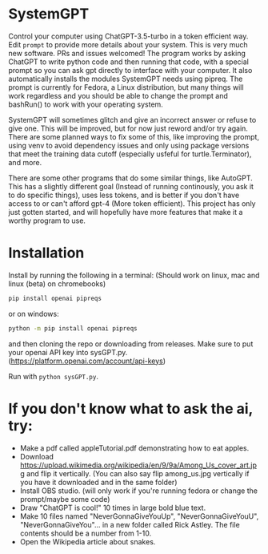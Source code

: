 # SystemGPT
Control your computer using ChatGPT-3.5-turbo in a token efficient way. Edit `prompt` to provide more details about your system. This is very much new software. PRs and issues welcomed!
The program works by asking ChatGPT to write python code and then running that code, with a special prompt so you can ask gpt directly to interface with your computer. It also automatically installs the modules SystemGPT needs using pipreq. The prompt is currently for Fedora, a Linux distribution, but many things will work regardless and you should be able to change the prompt and bashRun() to work with your operating system.

SystemGPT will sometimes glitch and give an incorrect answer or refuse to give one. This will be improved, but for now just reword and/or try again. There are some planned ways to fix some of this, like improving the prompt, using venv to avoid dependency issues and only using package versions that meet the training data cutoff (especially usfeful for turtle.Terminator), and more.

There are some other programs that do some similar things, like AutoGPT. This has a slightly different goal (Instead of running continously, you ask it to do specific things), uses less tokens, and is better if you don't have access to or can't afford gpt-4 (More token efficient). This project has only just gotten started, and will hopefully have more features that make it a worthy program to use.
# Installation
Install by running the following in a terminal: (Should work on linux, mac and linux (beta) on chromebooks)
```bash
pip install openai pipreqs
```
or on windows:
```bash
python -m pip install openai pipreqs
```
and then cloning the repo or downloading from releases. Make sure to put your openai API key into sysGPT.py. (https://platform.openai.com/account/api-keys)

Run with `python sysGPT.py`.
# If you don't know what to ask the ai, try:
- Make a pdf called appleTutorial.pdf demonstrating how to eat apples.
- Download https://upload.wikimedia.org/wikipedia/en/9/9a/Among_Us_cover_art.jpg and flip it vertically. (You can also say flip among_us.jpg vertically if you have it downloaded and in the same folder)
- Install OBS studio. (will only work if you're running fedora or change the prompt/maybe some code)
- Draw "ChatGPT is cool!" 10 times in large bold blue text.
- Make 10 files named "NeverGonnaGiveYouUp", "NeverGonnaGiveYouU", "NeverGonnaGiveYou"... in a new folder called Rick Astley. The file contents should be a number from 1-10.
- Open the Wikipedia article about snakes.

